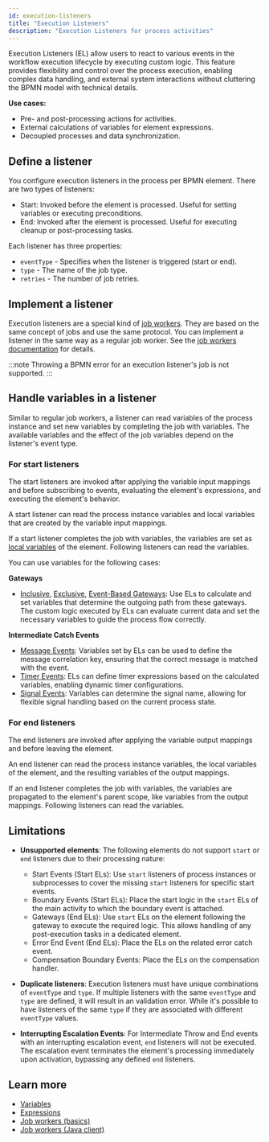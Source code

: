 ```yaml
---
id: execution-listeners
title: "Execution Listeners"
description: "Execution Listeners for process activities"
---
```


Execution Listeners (EL) allow users to react to various events in the workflow execution lifecycle by executing custom
logic. This feature provides flexibility and control over the process execution, enabling complex data handling, and
external system interactions without cluttering the BPMN model with technical details.

**Use cases:**

- Pre- and post-processing actions for activities.
- External calculations of variables for element expressions.
- Decoupled processes and data synchronization.

## Define a listener

You configure execution listeners in the process per BPMN element. There are two types of listeners:

- Start: Invoked before the element is processed. Useful for setting variables or executing preconditions.
- End: Invoked after the element is processed. Useful for executing cleanup or post-processing tasks.

Each listener has three properties:

- `eventType` - Specifies when the listener is triggered (start or end).
- `type` - The name of the job type.
- `retries` - The number of job retries.

## Implement a listener

Execution listeners are a special kind of [job workers](/components/concepts/job-workers.md). They are based on the same
concept of jobs and use the same protocol. You can implement a listener in the same way as a regular job worker. See the
[job workers documentation](/components/concepts/job-workers.md) for details.

:::note
Throwing a BPMN error for an execution listener's job is not supported.
:::

## Handle variables in a listener

Similar to regular job workers, a listener can read variables of the process instance and set new variables by
completing the job with variables. The available variables and the effect of the job variables depend on the listener's
event type.

### For start listeners

The start listeners are invoked after applying the variable input mappings and before subscribing to events,
evaluating the element's expressions, and executing the element's behavior.

A start listener can read the process instance variables and local variables that are created by the variable input
mappings.

If a start listener completes the job with variables, the variables are set as
[local variables](/concepts/variables/#local-variables) of the element. Following listeners can read the variables.

You can use variables for the following cases:

**Gateways**

- [Inclusive](/components/modeler/bpmn/inclusive-gateways/inclusive-gateways.md), [Exclusive](/components/modeler/bpmn/exclusive-gateways/exclusive-gateways.md), [Event-Based Gateways](/components/modeler/bpmn/event-based-gateways/event-based-gateways.md):
  Use ELs to calculate and set variables that determine the outgoing path from these gateways. The custom logic executed
  by ELs can evaluate current data and set the necessary variables to guide the process flow correctly.

**Intermediate Catch Events**

- [Message Events](/components/modeler/bpmn/message-events/message-events.md#intermediate-message-catch-events):
  Variables set by ELs can be used to define the message correlation key, ensuring that the correct message is matched
  with the event.
- [Timer Events](/components/modeler/bpmn/timer-events/timer-events.md#intermediate-timer-catch-events): ELs can define
  timer expressions based on the calculated variables, enabling dynamic timer configurations.
- [Signal Events](/components/modeler/bpmn/signal-events/signal-events.md#signal-intermediate-catch-events): Variables
  can determine the signal name, allowing for flexible signal handling based on the current process state.

### For end listeners

The end listeners are invoked after applying the variable output mappings and before leaving the element.

An end listener can read the process instance variables, the local variables of the element, and the resulting
variables of the output mappings.

If an end listener completes the job with variables, the variables are propagated to the element's parent scope, like
variables from the output mappings. Following listeners can read the variables.

## Limitations

- **Unsupported elements**: The following elements do not support `start` or `end` listeners due to their processing
  nature:

  - Start Events (Start ELs): Use `start` listeners of process instances or subprocesses to cover the missing `start`
    listeners for specific start events.
  - Boundary Events (Start ELs): Place the start logic in the `start` ELs of the main activity to which the boundary
    event is attached.
  - Gateways (End ELs): Use `start` ELs on the element following the gateway to execute the required logic. This allows
    handling of any post-execution tasks in a dedicated element.
  - Error End Event (End ELs): Place the ELs on the related error catch event.
  - Compensation Boundary Events: Place the ELs on the compensation handler.

- **Duplicate listeners**: Execution listeners must have unique combinations of `eventType` and `type`.
  If multiple listeners with the same `eventType` and `type` are defined, it will result in an validation error.
  While it's possible to have listeners of the same `type` if they are associated with different `eventType` values.

- **Interrupting Escalation Events**: For Intermediate Throw and End events with an interrupting escalation event,
  `end` listeners will not be executed. The escalation event terminates the element's processing immediately upon
  activation,
  bypassing any defined `end` listeners.

## Learn more

- [Variables](/components/concepts/variables.md)
- [Expressions](/components/concepts/expressions.md)
- [Job workers (basics)](/components/concepts/job-workers.md)
- [Job workers (Java client)](/apis-tools/java-client/job-worker.md)
